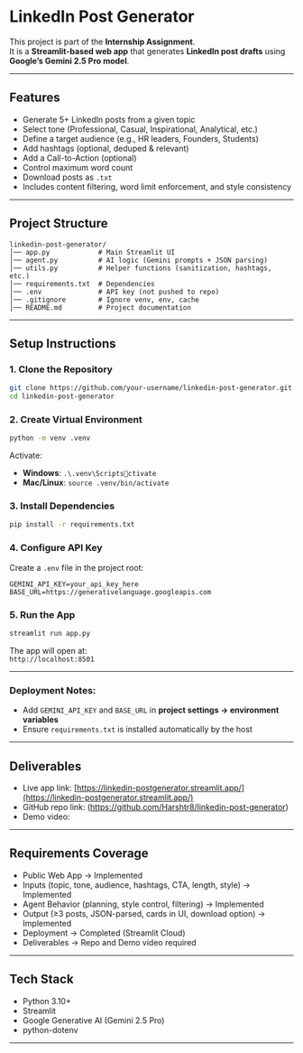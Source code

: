 # LinkedIn Post Generator

This project is part of the **Internship Assignment**.  
It is a **Streamlit-based web app** that generates **LinkedIn post drafts** using **Google’s Gemini 2.5 Pro model**.

---

## Features
- Generate 5+ LinkedIn posts from a given topic
- Select tone (Professional, Casual, Inspirational, Analytical, etc.)
- Define a target audience (e.g., HR leaders, Founders, Students)
- Add hashtags (optional, deduped & relevant)
- Add a Call-to-Action (optional)
- Control maximum word count
- Download posts as `.txt`
- Includes content filtering, word limit enforcement, and style consistency

---

## Project Structure
```
linkedin-post-generator/
│── app.py            # Main Streamlit UI
│── agent.py          # AI logic (Gemini prompts + JSON parsing)
│── utils.py          # Helper functions (sanitization, hashtags, etc.)
│── requirements.txt  # Dependencies
│── .env              # API key (not pushed to repo)
│── .gitignore        # Ignore venv, env, cache
│── README.md         # Project documentation
```

---

## Setup Instructions

### 1. Clone the Repository
```bash
git clone https://github.com/your-username/linkedin-post-generator.git
cd linkedin-post-generator
```

### 2. Create Virtual Environment
```bash
python -m venv .venv
```

Activate:
- **Windows**: `.\.venv\Scriptsctivate`  
- **Mac/Linux**: `source .venv/bin/activate`

### 3. Install Dependencies
```bash
pip install -r requirements.txt
```

### 4. Configure API Key
Create a `.env` file in the project root:
```env
GEMINI_API_KEY=your_api_key_here
BASE_URL=https://generativelanguage.googleapis.com
```

### 5. Run the App
```bash
streamlit run app.py
```

The app will open at:  
`http://localhost:8501`

---

### Deployment Notes:
- Add `GEMINI_API_KEY` and `BASE_URL` in **project settings → environment variables**  
- Ensure `requirements.txt` is installed automatically by the host  
---

## Deliverables
- Live app link: [https://linkedin-postgenerator.streamlit.app/](https://linkedin-postgenerator.streamlit.app/)  
- GitHub repo link: (https://github.com/Harshtr8/linkedin-post-generator)  
- Demo video:    

---

## Requirements Coverage

- Public Web App → Implemented  
- Inputs (topic, tone, audience, hashtags, CTA, length, style) → Implemented  
- Agent Behavior (planning, style control, filtering) → Implemented  
- Output (≥3 posts, JSON-parsed, cards in UI, download option) → Implemented  
- Deployment → Completed (Streamlit Cloud)  
- Deliverables → Repo and Demo video required  

---

## Tech Stack
- Python 3.10+  
- Streamlit  
- Google Generative AI (Gemini 2.5 Pro)  
- python-dotenv  

---